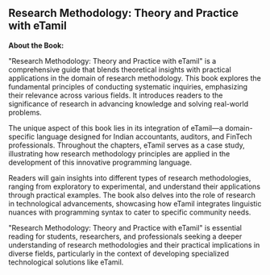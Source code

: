 ## Research Methodology: Theory and Practice with eTamil

**About the Book:**

"Research Methodology: Theory and Practice with eTamil" is a comprehensive guide that blends theoretical insights with practical applications in the domain of research methodology. This book explores the fundamental principles of conducting systematic inquiries, emphasizing their relevance across various fields. It introduces readers to the significance of research in advancing knowledge and solving real-world problems.

The unique aspect of this book lies in its integration of eTamil—a domain-specific language designed for Indian accountants, auditors, and FinTech professionals. Throughout the chapters, eTamil serves as a case study, illustrating how research methodology principles are applied in the development of this innovative programming language.

Readers will gain insights into different types of research methodologies, ranging from exploratory to experimental, and understand their applications through practical examples. The book also delves into the role of research in technological advancements, showcasing how eTamil integrates linguistic nuances with programming syntax to cater to specific community needs.

"Research Methodology: Theory and Practice with eTamil" is essential reading for students, researchers, and professionals seeking a deeper understanding of research methodologies and their practical implications in diverse fields, particularly in the context of developing specialized technological solutions like eTamil.
